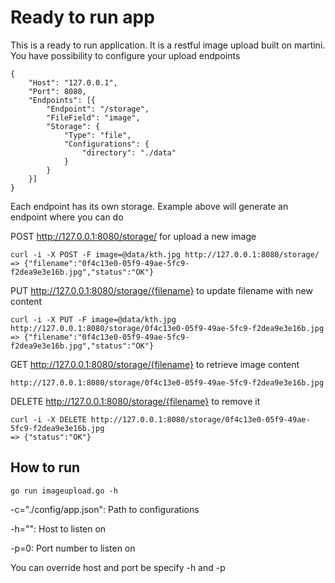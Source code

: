 # Ready to run app
This is a ready to run application. It is a restful image upload built on martini.
You have possibility to configure your upload endpoints

	{
		"Host": "127.0.0.1",
		"Port": 8080,
		"Endpoints": [{
			"Endpoint": "/storage",
			"FileField": "image",
			"Storage": {
				"Type": "file",
				"Configurations": {
					"directory": "./data"
				}
			}
		}]
	}
	
Each endpoint has its own storage. Example above will generate an endpoint where you can do

POST http://127.0.0.1:8080/storage/ for upload a new image
 
	curl -i -X POST -F image=@data/kth.jpg http://127.0.0.1:8080/storage/
	=> {"filename":"0f4c13e0-05f9-49ae-5fc9-f2dea9e3e16b.jpg","status":"OK"}

PUT http://127.0.0.1:8080/storage/{filename} to update filename with new content
	
	curl -i -X PUT -F image=@data/kth.jpg  http://127.0.0.1:8080/storage/0f4c13e0-05f9-49ae-5fc9-f2dea9e3e16b.jpg
	=> {"filename":"0f4c13e0-05f9-49ae-5fc9-f2dea9e3e16b.jpg","status":"OK"}
	
GET http://127.0.0.1:8080/storage/{filename} to retrieve image content

	http://127.0.0.1:8080/storage/0f4c13e0-05f9-49ae-5fc9-f2dea9e3e16b.jpg

DELETE http://127.0.0.1:8080/storage/{filename} to remove it
	
	curl -i -X DELETE http://127.0.0.1:8080/storage/0f4c13e0-05f9-49ae-5fc9-f2dea9e3e16b.jpg
	=> {"status":"OK"}


## How to run

	go run imageupload.go -h
	
-c="./config/app.json": Path to configurations

-h="": Host to listen on

-p=0: Port number to listen on

You can override host and port be specify -h and -p